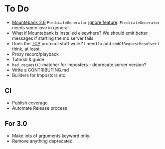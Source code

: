 # To Do

* [Mountebank 2.6](https://www.mbtest.org/releases/v2.6.0) `PredicateGenerator` [ignore feature](https://www.mbtest.org/docs/api/proxies#proxy-predicate-generators). `PredicateGenerator` needs some love in general.
* What if Mountebank is installed elsewhere? We should emit better messages if starting the mb server fails.
* Does the [TCP](http://www.mbtest.org/docs/protocols/tcp) protocol stuff work? I need to add `endOfRequestResolver` I think, at least.
* Proxy record/playback
* Tutorial & guide
* `had_request()` matcher for imposters - deprecate server version?
* Write a CONTRIBUTING.md
* Builders for Impostors etc.

## CI

* Publish coverage
* Automate Release process

## For 3.0

* Make lots of arguments keyword only.
* Remove anything deprecated.
